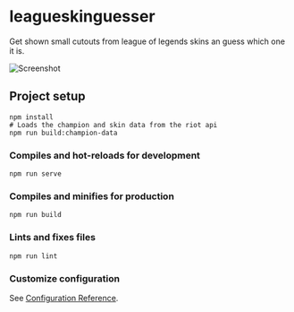 # leagueskinguesser

Get shown small cutouts from league of legends skins an guess which one it is.

![Screenshot](https://i.imgur.com/myG8kkE.png)

## Project setup
```
npm install
# Loads the champion and skin data from the riot api
npm run build:champion-data
```

### Compiles and hot-reloads for development
```
npm run serve
```

### Compiles and minifies for production
```
npm run build
```

### Lints and fixes files
```
npm run lint
```

### Customize configuration
See [Configuration Reference](https://cli.vuejs.org/config/).

